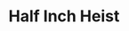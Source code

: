 ---
title: Half Inch Heist
developer: Mutant Labs
image: HalfInchHeist.png
link: http://halfinchheist.com/
ios: https://itunes.apple.com/us/app/half-inch-heist/id559787622
---